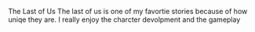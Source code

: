 The Last of Us
The last of us is one of my favortie stories because of how uniqe they are. I really enjoy the charcter devolpment and the gameplay
